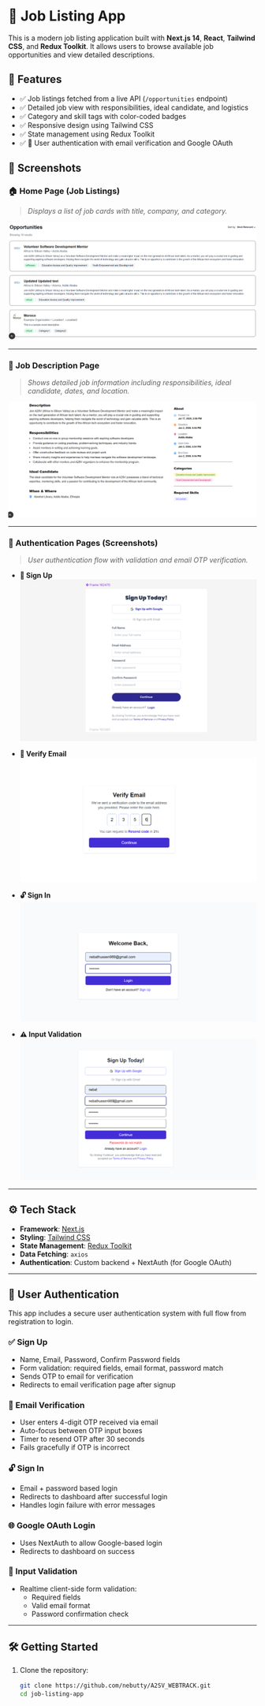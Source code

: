 # 🧭 Job Listing App

This is a modern job listing application built with **Next.js 14**, **React**, **Tailwind CSS**, and **Redux Toolkit**. It allows users to browse available job opportunities and view detailed descriptions.

## 🚀 Features

- ✅ Job listings fetched from a live API (`/opportunities` endpoint)
- ✅ Detailed job view with responsibilities, ideal candidate, and logistics
- ✅ Category and skill tags with color-coded badges
- ✅ Responsive design using Tailwind CSS
- ✅ State management using Redux Toolkit
- ✅ 🔐 User authentication with email verification and Google OAuth

## 📸 Screenshots

### 🏠 Home Page (Job Listings)
> _Displays a list of job cards with title, company, and category._

![Main Page](./screenshots/main-page.png)

---

### 📄 Job Description Page
> _Shows detailed job information including responsibilities, ideal candidate, dates, and location._

![Detail Page](./screenshots/detail-page.png)

---

### 🔐 Authentication Pages (Screenshots)
> _User authentication flow with validation and email OTP verification._

- **📝 Sign Up**
  ![Sign Up](./screenshots/signup.png)

- **📧 Verify Email**
  ![Verify Email](./screenshots/verify-email.png)

- **🔓 Sign In**
  ![Sign In](./screenshots/login.png)

- **⚠️ Input Validation**
  ![Validation](./screenshots/validation.png)

---

## ⚙️ Tech Stack

- **Framework**: [Next.js](https://nextjs.org/)
- **Styling**: [Tailwind CSS](https://tailwindcss.com/)
- **State Management**: [Redux Toolkit](https://redux-toolkit.js.org/)
- **Data Fetching**: `axios`
- **Authentication**: Custom backend + NextAuth (for Google OAuth)

---

## 🔐 User Authentication

This app includes a secure user authentication system with full flow from registration to login.

### ✅ Sign Up
- Name, Email, Password, Confirm Password fields
- Form validation: required fields, email format, password match
- Sends OTP to email for verification
- Redirects to email verification page after signup

### 🔐 Email Verification
- User enters 4-digit OTP received via email
- Auto-focus between OTP input boxes
- Timer to resend OTP after 30 seconds
- Fails gracefully if OTP is incorrect

### 🔓 Sign In
- Email + password based login
- Redirects to dashboard after successful login
- Handles login failure with error messages

### 🌐 Google OAuth Login
- Uses NextAuth to allow Google-based login
- Redirects to dashboard on success

### 🚨 Input Validation
- Realtime client-side form validation:
  - Required fields
  - Valid email format
  - Password confirmation check

---

## 🛠️ Getting Started

1. Clone the repository:
   ```bash
   git clone https://github.com/nebutty/A2SV_WEBTRACK.git
   cd job-listing-app

